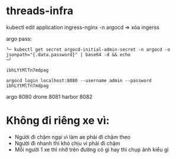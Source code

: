 # threads-infra
kubectl edit application ingress-nginx -n argocd => xóa ingerss

argo pass: 
```
╰─ kubectl get secret argocd-initial-admin-secret -n argocd -o jsonpath="{.data.password}" | base64 -d && echo                                                                 ─╯

ibhLYtMlTn7mdpag

argocd login localhost:8080 --username admin --password ibhLYtMlTn7mdpag  
```


argo 8080
drone 8081
harbor 8082

# Không đi riêng xe vì:
- Người đi chậm ngại vì làm ae phải đi chậm theo
- Người đi nhanh thì khó chịu vì phải đi chậm
- Mỗi người 1 xe thì nhỡ trên đường có gì hay thì chụp ảnh kiểu gì
